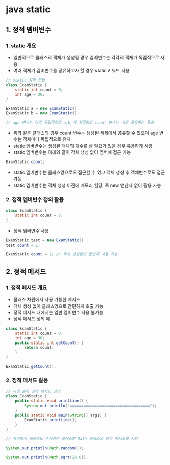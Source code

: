 # java static

## 1. 정적 멤버변수

### 1. static 개요

- 일반적으로 클래스의 객체가 생성될 경우 멤버변수는 각각의 객체가 독립적으로 사용
- 여러 객체가 멤버변수를 공유하고자 할 경우 static 키워드 사용

```java
// static 정의 문법
class ExamStatic {
    static int count = 0;
    int age = 30;
}

ExamStatic a = new ExamStatic();
ExamStatic b = new ExamStatic(); 

// age 변수는 각각 독립적으로 a,b 에 저장되고 count 변수는 서로 공유하는 특성
```

- 위와 같은 클래스의 경우 count 변수는 생성된 객체에서 공유할 수 있으며 age 변수는 객체마다 독립적으로 유지
- static 멤버변수는 생성된 객체의 개수를 셀 필요가 있을 경우 유용하게 사용
- static 멤버변수는 아래와 같이 객체 생성 없이 멤버에 접근 가능

```java
ExamStatic.count;
```

- static 멤버변수는 클래스명으로도 접근할 수 있고 객체 생성  후 객체변수로도 접근 가능
- static 멤버변수는 객체 생성 이전에 메모리 할당, 즉 new 연산자 없이 활용 가능

### 2. 정적 멤버변수 정의 활용

```java
class ExamStatic {
    static int count = 0;
}
```

- 정적 멤버변수 사용

```java
ExamStatic test = new ExamStatic()
test.count = 1;

ExamStatic.count = 2; // 객체 생성없이 한번에 사용 가능
```

## 2. 정적 메서드

### 1. 정적 메서드 개요

- 클래스 차원에서 사용 가능한 메서드
- 객체 생성 없이 클래스명으로 간편하게 호출 가능
- 정적 메서드 내에서는 일반 멤버변수 사용 불가능
- 정적 메서드 정의 예

```java
class ExamStatic {
    static int count = 0;
    int age = 30;
    public static int getCount() {
        return count;
    }
}

ExamStatic.getCount();
```

### 2. 정적 메서드 활용

```java
// 라인 출력 정적 메서드 정의
class ExamStatic {
    public static void printLine() {
        System.out.println("===================================");
    }
    public static void main(String[] args) {
        ExamStatic.printLine();
    }
}
```

```java
// 자바에서 제공하느 수학관련 클래스인 Math 클래스의 정적 메서드를 사용

System.out.println(Math.random());

System.out.println(Math.sqrt(25,0));
```

